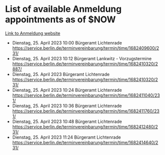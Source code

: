 # List of available Anmeldung appointments as of $NOW
[Link to Anmeldung website](https://service.berlin.de/terminvereinbarung/termin/tag.php?termin=1&anliegen[]=120686&dienstleisterlist=122210,122217,327316,122219,327312,122227,327314,122231,327346,122243,327348,122254,122252,329742,122260,329745,122262,329748,122271,327278,122273,327274,122277,327276,330436,122280,327294,122282,327290,122284,327292,122291,327270,122285,327266,122286,327264,122296,327268,150230,329760,122297,327286,122294,327284,122312,329763,122314,329775,122304,327330,122311,327334,122309,327332,317869,122281,327352,122279,329772,122283,122276,327324,122274,327326,122267,329766,122246,327318,122251,327320,122257,327322,122208,327298,122226,327300&herkunft=http%3A%2F%2Fservice.berlin.de%2Fdienstleistung%2F120686%2F)
- Dienstag, 25. April 2023 10:00 Bürgeramt Lichtenrade https://service.berlin.de/terminvereinbarung/termin/time/1682409600/231/
- Dienstag, 25. April 2023 10:12 Bürgeramt Lankwitz - Vorzugstermine https://service.berlin.de/terminvereinbarung/termin/time/1682410320/2887/
- Dienstag, 25. April 2023  Bürgeramt Lichtenrade https://service.berlin.de/terminvereinbarung/termin/time/1682410320/231/
- Dienstag, 25. April 2023 10:24 Bürgeramt Lichtenrade https://service.berlin.de/terminvereinbarung/termin/time/1682411040/231/
- Dienstag, 25. April 2023 10:36 Bürgeramt Lichtenrade https://service.berlin.de/terminvereinbarung/termin/time/1682411760/231/
- Dienstag, 25. April 2023 10:48 Bürgeramt Lichtenrade https://service.berlin.de/terminvereinbarung/termin/time/1682412480/231/
- Dienstag, 25. April 2023 11:24 Bürgeramt Lichtenrade https://service.berlin.de/terminvereinbarung/termin/time/1682414640/231/
